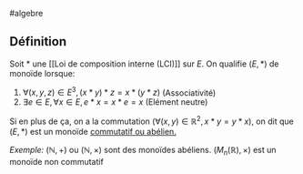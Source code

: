 #algebre 
## Définition
Soit $*$ une [[Loi de composition interne (LCI)]] sur $E$. On qualifie $(E, *)$ de monoïde lorsque:

1. $\forall (x,y,z) \in E^3, (x*y)*z = x*(y*z)$ (Associativité)
2. $\exists e \in E, \forall x \in E, e*x = x*e=x$  (Elément neutre)

Si en plus de ça, on a la commutation ($\forall (x,y) \in \mathbb{R}^2, x*y=y*x$), on dit que $(E, *)$ est un monoïde <u>commutatif ou abélien.</u>

*Exemple:* $(\mathbb{N}, +)$ ou $(\mathbb{N}, \times)$ sont des monoïdes abéliens. $(M_n(\mathbb{R}), \times)$ est un monoïde non commutatif

